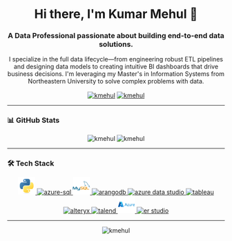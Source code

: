 <h1 align="center">Hi there, I'm Kumar Mehul 👋</h1>
<h3 align="center">A Data Professional passionate about building end-to-end data solutions.</h3>

<p align="center">
  I specialize in the full data lifecycle—from engineering robust ETL pipelines and designing data models to creating intuitive BI dashboards that drive business decisions. I'm leveraging my Master's in Information Systems from Northeastern University to solve complex problems with data.
</p>

<p align="center">
  <a href="https://www.linkedin.com/in/kmehul992/" target="blank"><img align="center" src="https://img.shields.io/badge/LinkedIn-0077B5?style=for-the-badge&logo=linkedin&logoColor=white" alt="kmehul" /></a>
  <a href="mailto:kumar-mehul@outlook.com" target="blank"><img align="center" src="https://img.shields.io/badge/Email-0078D4?style=for-the-badge&logo=microsoft-outlook&logoColor=white" alt="kmehul" /></a>
</p>

---

<h3 align="left">📊 GitHub Stats</h3>
<p align="center">
  <img align="center" src="https://github-readme-stats.vercel.app/api?username=kmehul&show_icons=true&locale=en&theme=tokyonight" alt="kmehul" />
  <img align="center" src="https://github-readme-stats.vercel.app/api/top-langs?username=kmehul&layout=compact&locale=en&theme=tokyonight" alt="kmehul" />
</p>

---

<h3 align="left">🛠️ Tech Stack</h3>
<p align="center">
  <a href="https://www.python.org" target="_blank" rel="noreferrer"> <img src="https://raw.githubusercontent.com/devicons/devicon/master/icons/python/python-original.svg" alt="python" width="40" height="40"/> </a>
  <a href="https://azure.microsoft.com/en-us/products/azure-sql/" target="_blank" rel="noreferrer"> <img src="https://www.svgrepo.com/show/373449/azure-sql-database.svg" alt="azure-sql" width="40" height="40"/> </a>
  <a href="https://www.mysql.com/" target="_blank" rel="noreferrer"> <img src="https://raw.githubusercontent.com/devicons/devicon/master/icons/mysql/mysql-original-wordmark.svg" alt="mysql" width="40" height="40"/> </a>
  <a href="https://www.arangodb.com/" target="_blank" rel="noreferrer"> <img src="https://raw.githubusercontent.com/devicons/devicon/master/icons/arangodb/arangodb-original-wordmark.svg" alt="arangodb" width="40" height="40"/> </a>
  <a href="https://learn.microsoft.com/en-us/sql/azure-data-studio/what-is-azure-data-studio" target="_blank" rel="noreferrer"> <img src="https://user-images.githubusercontent.com/43387803/151322239-4c5f9508-2c26-444a-9528-98a301a6134a.png" alt="azure data studio" width="40" height="40"/> </a>
  <a href="https://www.tableau.com/" target="_blank" rel="noreferrer"> <img src="https://cdn.worldvectorlogo.com/logos/tableau-software.svg" alt="tableau" width="40" height="40"/> </a>
  <a href="https://www.alteryx.com/" target="_blank" rel="noreferrer"> <img src="https://cdn.worldvectorlogo.com/logos/alteryx.svg" alt="alteryx" width="40" height="40"/> </a>
  <a href="https://www.talend.com/" target="_blank" rel="noreferrer"> <img src="https://cdn.worldvectorlogo.com/logos/talend.svg" alt="talend" width="40" height="40"/> </a>
  <a href="https://azure.microsoft.com/en-us/products/data-factory/" target="_blank" rel="noreferrer"> <img src="https://raw.githubusercontent.com/devicons/devicon/master/icons/azure/azure-original-wordmark.svg" alt="azure" width="40" height="40"/> </a>
  <a href="https://www.idera.com/er-studio-data-architect-software" target="_blank" rel="noreferrer"> <img src="https://img.shields.io/badge/ER/Studio-1E1E1E?style=for-the-badge&logo=Idera&logoColor=white" alt="er studio"/> </a>
</p>

---

<p align="center">
  <img src="https://komarev.com/ghpvc/?username=kmehul&label=Profile%20Visitors&color=blueviolet" alt="kmehul" />
</p>

